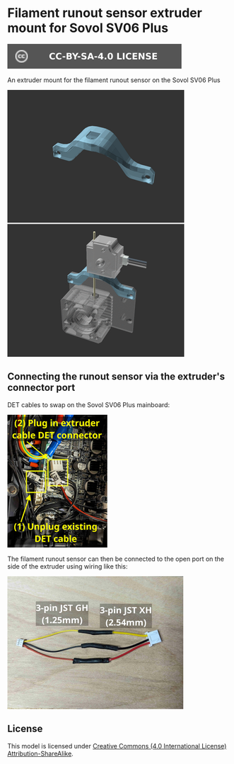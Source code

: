 # Filament runout sensor extruder mount for Sovol SV06 Plus

[![CC-BY-SA-4.0 license][license-badge]][license]

An extruder mount for the filament runout sensor on the Sovol SV06 Plus

![Model render](images/readme/render-part.png)
![Installed model preview animation](images/readme/demo-rotation.gif)

## Connecting the runout sensor via the extruder's connector port

DET cables to swap on the Sovol SV06 Plus mainboard:

![Photo of DET cables to swap on the mainboard](images/readme/mainboard-det-cables.jpg)

The filament runout sensor can then be connected to the open port on the side of the
extruder using wiring like this:

![Photo of 3-pin wire harness, from JST GH (1.25mm) male to JST XH (2.54mm) male](images/readme/wire-harness.jpg)

## License

This model is licensed under [Creative Commons (4.0 International License) Attribution-ShareAlike][license].

[license-badge]: /_static/license-badge-cc-by-sa-4.0.svg
[license]: http://creativecommons.org/licenses/by-sa/4.0/

